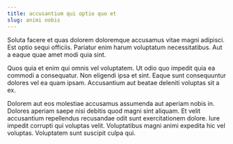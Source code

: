 ```yaml
---
title: accusantium qui optio quo et
slug: animi nobis
---
```


Soluta facere et quas dolorem doloremque accusamus vitae magni adipisci. Est optio sequi officiis. Pariatur enim harum voluptatum necessitatibus. Aut a eaque quae amet modi quia sint.

Quos quia et enim qui omnis vel voluptatem. Ut odio quo impedit quia ea commodi a consequatur. Non eligendi ipsa et sint. Eaque sunt consequuntur dolores vel ea quam ipsam. Accusantium aut beatae deleniti voluptas sit a ex.

Dolorem aut eos molestiae accusamus assumenda aut aperiam nobis in. Dolores aperiam saepe nisi debitis quod magni sint aliquam. Et velit accusantium repellendus recusandae odit sunt exercitationem dolore. Iure impedit corrupti qui voluptas velit. Voluptatibus magni animi expedita hic vel voluptas. Voluptatem sunt suscipit culpa qui.
